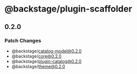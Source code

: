 # @backstage/plugin-scaffolder

## 0.2.0

### Patch Changes

- @backstage/catalog-model@0.2.0
- @backstage/core@0.2.0
- @backstage/plugin-catalog@0.2.0
- @backstage/theme@0.2.0
